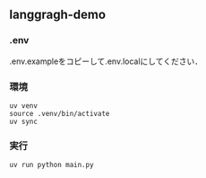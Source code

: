 ## langgragh-demo
### .env
.env.exampleをコピーして.env.localにしてください．
### 環境
```
uv venv
source .venv/bin/activate
uv sync
```
### 実行
```
uv run python main.py
```